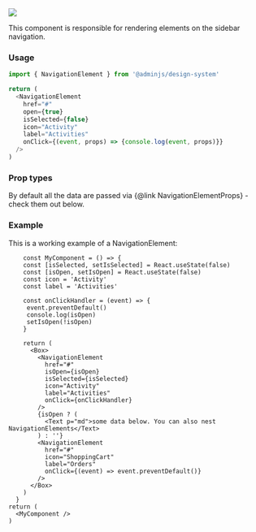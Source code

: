<img src="components/navigation-element.png" />

This component is responsible for rendering elements on the sidebar navigation.

### Usage

```javascript
import { NavigationElement } from '@adminjs/design-system'

return (
  <NavigationElement
    href="#"
    open={true}
    isSelected={false}
    icon="Activity"
    label="Activities"
    onClick={(event, props) => {console.log(event, props)}}
  />
)
```

### Prop types

By default all the data are passed via {@link NavigationElementProps} - check them out below.


### Example

This is a working example of a NavigationElement:

```reactComponent
    const MyComponent = () => {
    const [isSelected, setIsSelected] = React.useState(false)
    const [isOpen, setIsOpen] = React.useState(false)
    const icon = 'Activity'
    const label = 'Activities'
    
    const onClickHandler = (event) => {
     event.preventDefault()
     console.log(isOpen)
     setIsOpen(!isOpen)
    }

    return (
      <Box>
        <NavigationElement
          href="#"
          isOpen={isOpen}
          isSelected={isSelected}
          icon="Activity"
          label="Activities"
          onClick={onClickHandler}
        />
        {isOpen ? (
          <Text p="md">some data below. You can also nest NavigationElements</Text>
        ) : ''}
        <NavigationElement
          href="#"
          icon="ShoppingCart"
          label="Orders"
          onClick={(event) => event.preventDefault()}
        />
      </Box>
    )
  }
return (
  <MyComponent />
)
```

